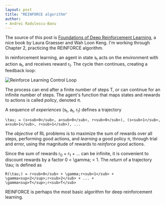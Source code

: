 ```yaml
---
layout: post
title: "REINFORCE algorithm"
author:
- Andrei Radulescu-Banu
---
```


The source of this post is [Foundations of Deep Reinforcement Learning](https://www.amazon.com/Deep-Reinforcement-Learning-Python-Hands/dp/0135172381), a nice book by Laura Graesser and Wah Loon Keng. I'm working through Chapter 2, practicing the REINFORCE algorithm.

In reinforcement learning, an agent in state s<sub>t</sub> acts on the environment with action a<sub>t</sub>, and receives reward r<sub>t</sub>. The cycle then continues, creating a feedback loop:

![Reinforce Learning Control Loop](http://bitdribble.github.io/diagrams/reinforce_learning_control_loop.png)

The process can end after a finite number of steps T, or can continue for an infinite number of steps. The agent's function that maps states and rewards to actions is called *policy*, denoted &pi;.

A sequence of *experiences* (s<sub>t</sub>, a<sub>t</sub>, r<sub>t</sub>) defines a trajectory

```
\tau; = (s<sub>0</sub>, a<sub>0</sub>, r<sub>0</sub>), (s<sub>1</sub>, a<sub>1</sub>, r<sub>1</sub>), ...
```

The *objective* of RL problems is to maximize the sum of rewards over all steps, performing good actions, and *learning* a good policy &pi;, through trial and error, using the magnitude of rewards to *reinforce* good actions.

Since the sum of rewards r<sub>0</sub> + r<sub>1</sub> + ... can be infinite, it is convenient to discount rewards by a factor 0 < \gamma; < 1. The *return* of a trajectory \tau; is defined as

```
R(\tau;) = r<sub>0</sub> + \gamma;r<sub>1</sub> + \gamma<sup>2</sup>;r<sub>2</sub> + ... + \gamma<sup>T</sup>;r<sub>T</sub>
```

REINFORCE is perhaps the most basic algorithm for deep reinforcement learning. 

